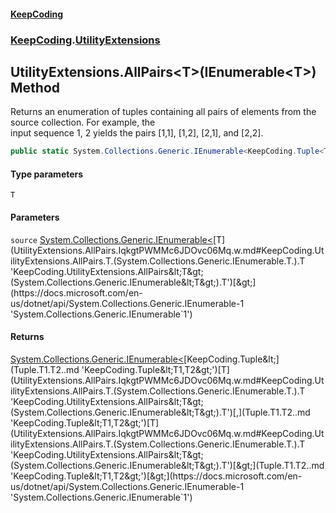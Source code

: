 #### [KeepCoding](index.md 'index')
### [KeepCoding](KeepCoding.md 'KeepCoding').[UtilityExtensions](UtilityExtensions.md 'KeepCoding.UtilityExtensions')
## UtilityExtensions.AllPairs&lt;T&gt;(IEnumerable&lt;T&gt;) Method
Returns an enumeration of tuples containing all pairs of elements from the source collection. For example, the  
input sequence 1, 2 yields the pairs [1,1], [1,2], [2,1], and [2,2].
```csharp
public static System.Collections.Generic.IEnumerable<KeepCoding.Tuple<T,T>> AllPairs<T>(this System.Collections.Generic.IEnumerable<T> source);
```
#### Type parameters
<a name='KeepCoding.UtilityExtensions.AllPairs.T.(System.Collections.Generic.IEnumerable.T.).T'></a>
`T`  
  
#### Parameters
<a name='KeepCoding.UtilityExtensions.AllPairs.T.(System.Collections.Generic.IEnumerable.T.).source'></a>
`source` [System.Collections.Generic.IEnumerable&lt;](https://docs.microsoft.com/en-us/dotnet/api/System.Collections.Generic.IEnumerable-1 'System.Collections.Generic.IEnumerable`1')[T](UtilityExtensions.AllPairs.IqkgtPWMMc6JDOvc06Mq.w.md#KeepCoding.UtilityExtensions.AllPairs.T.(System.Collections.Generic.IEnumerable.T.).T 'KeepCoding.UtilityExtensions.AllPairs&lt;T&gt;(System.Collections.Generic.IEnumerable&lt;T&gt;).T')[&gt;](https://docs.microsoft.com/en-us/dotnet/api/System.Collections.Generic.IEnumerable-1 'System.Collections.Generic.IEnumerable`1')  
  
#### Returns
[System.Collections.Generic.IEnumerable&lt;](https://docs.microsoft.com/en-us/dotnet/api/System.Collections.Generic.IEnumerable-1 'System.Collections.Generic.IEnumerable`1')[KeepCoding.Tuple&lt;](Tuple.T1.T2..md 'KeepCoding.Tuple&lt;T1,T2&gt;')[T](UtilityExtensions.AllPairs.IqkgtPWMMc6JDOvc06Mq.w.md#KeepCoding.UtilityExtensions.AllPairs.T.(System.Collections.Generic.IEnumerable.T.).T 'KeepCoding.UtilityExtensions.AllPairs&lt;T&gt;(System.Collections.Generic.IEnumerable&lt;T&gt;).T')[,](Tuple.T1.T2..md 'KeepCoding.Tuple&lt;T1,T2&gt;')[T](UtilityExtensions.AllPairs.IqkgtPWMMc6JDOvc06Mq.w.md#KeepCoding.UtilityExtensions.AllPairs.T.(System.Collections.Generic.IEnumerable.T.).T 'KeepCoding.UtilityExtensions.AllPairs&lt;T&gt;(System.Collections.Generic.IEnumerable&lt;T&gt;).T')[&gt;](Tuple.T1.T2..md 'KeepCoding.Tuple&lt;T1,T2&gt;')[&gt;](https://docs.microsoft.com/en-us/dotnet/api/System.Collections.Generic.IEnumerable-1 'System.Collections.Generic.IEnumerable`1')  
